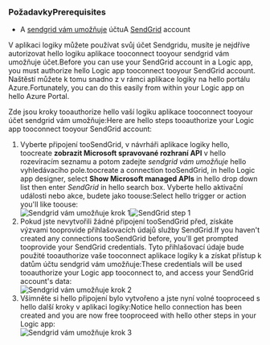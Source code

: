 ### <a name="prerequisites"></a><span data-ttu-id="13bb2-101">Požadavky</span><span class="sxs-lookup"><span data-stu-id="13bb2-101">Prerequisites</span></span>
* <span data-ttu-id="13bb2-102">A [sendgrid vám umožňuje](https://www.SendGrid.com/) účtu</span><span class="sxs-lookup"><span data-stu-id="13bb2-102">A [SendGrid](https://www.SendGrid.com/) account</span></span> 

<span data-ttu-id="13bb2-103">V aplikaci logiky můžete používat svůj účet Sendgridu, musíte je nejdříve autorizovat hello logiku aplikace tooconnect tooyour sendgrid vám umožňuje účet.</span><span class="sxs-lookup"><span data-stu-id="13bb2-103">Before you can use your SendGrid account in a Logic app, you must authorize hello Logic app tooconnect tooyour SendGrid account.</span></span> <span data-ttu-id="13bb2-104">Naštěstí můžete k tomu snadno z v rámci aplikace logiky na hello portálu Azure.</span><span class="sxs-lookup"><span data-stu-id="13bb2-104">Fortunately, you can do this easily from within your Logic app on hello Azure Portal.</span></span> 

<span data-ttu-id="13bb2-105">Zde jsou kroky tooauthorize hello vaší logiku aplikace tooconnect tooyour účet sendgrid vám umožňuje:</span><span class="sxs-lookup"><span data-stu-id="13bb2-105">Here are hello steps tooauthorize your Logic app tooconnect tooyour SendGrid account:</span></span>

1. <span data-ttu-id="13bb2-106">Vyberte připojení tooSendGrid, v návrháři aplikace logiky hello, toocreate **zobrazit Microsoft spravované rozhraní API** v hello rozevíracím seznamu a potom zadejte *sendgrid vám umožňuje* hello vyhledávacího pole.</span><span class="sxs-lookup"><span data-stu-id="13bb2-106">toocreate a connection tooSendGrid, in hello Logic app designer, select **Show Microsoft managed APIs** in hello drop down list then enter *SendGrid* in hello search box.</span></span> <span data-ttu-id="13bb2-107">Vyberte hello aktivační události nebo akce, budete jako toouse:</span><span class="sxs-lookup"><span data-stu-id="13bb2-107">Select hello trigger or action you'll like toouse:</span></span>  
   <span data-ttu-id="13bb2-108">![Sendgrid vám umožňuje krok 1](./media/connectors-create-api-sendgrid/sendgrid-1.png)</span><span class="sxs-lookup"><span data-stu-id="13bb2-108">![SendGrid step 1](./media/connectors-create-api-sendgrid/sendgrid-1.png)</span></span>
2. <span data-ttu-id="13bb2-109">Pokud jste nevytvořili žádné připojení tooSendGrid před, získáte výzvami tooprovide přihlašovacích údajů služby SendGrid.</span><span class="sxs-lookup"><span data-stu-id="13bb2-109">If you haven't created any connections tooSendGrid before, you'll get prompted tooprovide your SendGrid credentials.</span></span> <span data-ttu-id="13bb2-110">Tyto přihlašovací údaje bude použité tooauthorize vaše tooconnect aplikace logiky k a získat přístup k datům účtu sendgrid vám umožňuje:</span><span class="sxs-lookup"><span data-stu-id="13bb2-110">These credentials will be used tooauthorize your Logic app tooconnect to, and access your SendGrid account's data:</span></span>  
   ![Sendgrid vám umožňuje krok 2](./media/connectors-create-api-sendgrid/sendgrid-2.png)
3. <span data-ttu-id="13bb2-112">Všimněte si hello připojení bylo vytvořeno a jste nyní volné tooproceed s hello další kroky v aplikaci logiky:</span><span class="sxs-lookup"><span data-stu-id="13bb2-112">Notice hello connection has been created and you are now free tooproceed with hello other steps in your Logic app:</span></span>  
   ![Sendgrid vám umožňuje krok 3](./media/connectors-create-api-sendgrid/sendgrid-3.png)   

